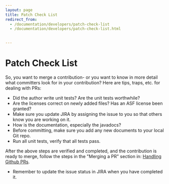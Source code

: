 ```yaml
---
layout: page
title: Patch Check List
redirect_from:
  - /documentation/developers/patch-check-list
  - /documentation/developers/patch-check-list.html

    
---
```


# Patch Check List

So, you want to merge a contribution- or you want to know in more detail what committers look for in your contribution?
Here are tips, traps, etc. for dealing with
PRs:

  - Did the author write unit tests?  Are the unit tests worthwhile?
  - Are the licenses correct on newly added files? Has an ASF license been
granted?
  - Make sure you update JIRA by assigning the issue to you so that others
know you are working on it.
  - How is the documentation, especially the javadocs?
  - Before committing, make sure you add any new documents to your local Git repo.  
  - Run all unit tests, verify that all tests pass.
 
After the above steps are verified and completed, and the contribution is ready to merge, follow the steps in the "Merging a PR" section in: [Handling Github PRs](github.html).

 - Remember to update the issue status in JIRA when you have completed it.


